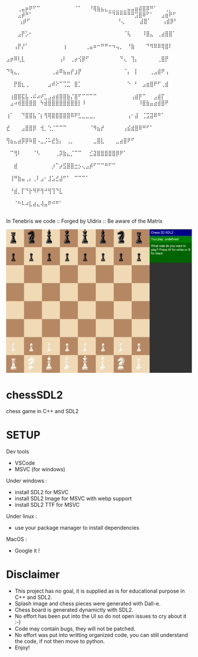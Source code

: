 ⠀⠀⠀⠀⠀ ⠀   ⠀⠀⠀⢀⣤⡶⠟⠋⠉⠀⠀⠀⠀⠀⠀⠀⠀⠀⠈⠁⠀⠀⠘⢿⣷⣦⣄⣀⣀⣀⣀⣀⣤⣤⣶⣾⣿⡿⠛⠁⠀⠀⢀⡀
⠀⠀   ⠀⠀ ⠀⠀⠀⣠⡾⠛⠁⠀⠀⠀⠀⠀⠀⠀⠀⠀⠀⠀⠀⠀⠀⠀⠀⠀⠀⠀⠀⠉⠙⠛⠛⠛⠛⠛⣩⣿⠿⠋⠁⠀⠀⣠⣶⠟⠋⠀
⠀⠀   ⠀ ⠀⠀⢠⡾⠋⠀⠀⠀⠀⠀⠀⠀⠀⠀⠀⠀⠀⠀⠀⠀⠀⠀⠀⠀⠀⠀⠀⠀⠘⢄⠀⠀⠀⠀⣼⣿⠁⠀⠀⠀⢠⣾⡿⠃⠀⠀⠀
⠀   ⠀⠀⠀⣠⡟⡡⠂⠀⠀⠀⠀⠀⠀⠀⠀⠀⠀⠀⠀⠀⠀⠀⠀⠀⠀⠀⠀⠀⠀⠀⠀⠈⢧⠀⠀⠀⠸⣿⣄⠀⢀⣴⣿⣿⠁⠀⠀⠀⠀
⠀  ⠀⠀⢠⡟⡜⠁⠀⠀⠀⠀⠀⠀⠀⠀⠀⢰⠀⠀⠀⠀⠀⢀⣤⠶⠒⠛⠛⠒⠲⢤⡀⠀⠘⣷⠀⠀⠀⠙⠻⠿⠿⢿⣿⠇⠀⠀⠀⠀⠀
⠀  ⣠⡶⠿⢇⣇⠀⠀⠀⠀⠀⠀⠀⠀⠀⢠⠇⠀⢀⡴⢪⡿⠋⠀⠀⠀⠀⠀⠀⠀⠀⠙⢄⠀⢹⡄⠀⠀⠀⠀⠀⢀⣿⡟⠀⠀⠀⠀⠀⠀
⠀  ⠙⢷⣄⡀⠀⠀⠀⠀⠀⠀⠀⠀⢀⣴⠿⣦⣤⡞⣰⡟⠀⠀⠀⠀⠀⠀⠀⠀⠀⠀⠀⠈⡄⠀⡇⠀⠀⠀⢀⣠⣾⠟⢠⠀⠀⠀⠀⠀⠀
⠀  ⠀⠀⡟⣿⣆⢀⠀⠀⠀⠀⠀⣠⠾⠕⠉⢉⣉⠀⣿⡁⠀⠀⠀⠀⠀⠀⠀⠀⠀⠀⠀⠀⠑⠀⠃⠀⣠⣶⣿⠟⠋⢀⣾⠀⠀⠀⠀⠀⠀
⠀⠀  ⠀⢰⣿⣿⣯⣧⠠⠮⠴⠞⣁⣠⣴⣾⣿⣿⣷⡌⣿⠋⠉⠉⠉⠉⠀⠀⠀⠀⠀⠀⠀⠀⠀⢠⣾⡟⠉⠀⠀⣠⣾⡏⠀⠀⠀⠀⠀⠀
  ⠀⣠⠴⢾⣿⣿⣿⣿⠀⠳⣾⣿⣿⣿⣿⣿⣿⣿⣿⡇⠸⠀⠀⠀⠀⠀⠀⠀⠀⠀⠀⠀⠀⠀⠀⠸⣿⣷⣤⣴⣾⣿⠟⠀⠀⠀⠀⠀⠀⠀
  ⢰⠁⠀⠀⠙⣿⣿⣧⠈⡆⢻⢿⣿⣿⣿⣿⣿⠿⠟⣃⣀⣀⣀⡀⠀⠀⠀⠀⠀⠀⠀⠀⢠⠂⣼⠀⢈⣩⣽⠿⠛⠁⠀⠀⠀⠀⠀⠀⠀⠀
  ⣞⠀⠀⠀⣠⣿⣿⡿⠀⢺⡀⢑⡈⠉⠉⠉⠀⠀⠀⠀⠀⠀⠈⠻⣦⡞⠀⠀⠀⠀⠀⢠⣮⣾⣿⠿⠛⠋⠁⠀⠀⠀⠀⠀⠀⠀⠀⠀⠀⠀
  ⢻⣦⣄⣴⡿⡿⠷⣿⠠⣀⡨⠥⣞⣳⡄⠀⢀⡀⠀⠀⠀⠀⠀⣀⣿⣇⠀⠀⠀⣀⣴⣿⠟⠋⠀⠀⠀⠀⠀⠀⠀⠀⠀⠀⠀⠀⠀⠀⠀⠀
  ⠀⠉⢻⠇⠀⠀⠀⠈⠣⠀⠀⠀⠀⢀⡽⣷⣄⡈⠉⠉⠀⠀⣊⣽⣿⣿⣿⣿⣿⡿⠟⠁⠀⠀⠀⠀⠀⠀⠀⠀⠀⠀⠀⠀⠀⠀⠀⠀⠀⠀
  ⠀⠀⣾⠀⠀⠀⠀⠀⠀⠀⠀⠀⡰⠉⡴⣫⣿⣿⣒⡢⢄⣠⡾⠋⠉⠉⠛⠋⠉⠀⠀⠀⠀⠀⠀⠀⠀⠀⠀⠀⠀⠀⠀⠀⠀⠀⠀⠀⠀⠀
  ⠀⢸⠛⣷⣤⢀⡄⢀⠇⣠⠂⣸⣡⣚⣼⠋⠁⠀⠉⠉⠉⠁⠀⠀⠀⠀⠀⠀⠀⠀⠀⠀⠀⠀⠀⠀⠀⠀⠀⠀⠀⠀⠀⠀⠀⠀⠀⠀⠀⠀
  ⠀⠘⣾⡀⡏⠙⡗⠻⠟⢻⠚⢻⢹⠙⣇⠀⠀⠀⠀⠀⠀⠀⠀⠀⠀⠀⠀⠀⠀⠀⠀⠀⠀⠀⠀⠀⠀⠀⠀⠀⠀⠀⠀⠀⠀⠀⠀⠀⠀⠀
  ⠀⠀⠈⠓⠧⠴⣇⣴⣄⢼⣤⠟⠚⠛⠁⠀⠀⠀⠀⠀⠀⠀⠀⠀⠀⠀⠀⠀⠀⠀⠀⠀⠀⠀⠀⠀⠀⠀⠀⠀⠀⠀⠀⠀⠀⠀⠀⠀⠀⠀
 
In Tenebris we code :: Forged by Uldrix :: Be aware of the Matrix
 
 ![Game Screenshot](https://raw.githubusercontent.com/Uldrix/chessSDL2/main/ressources/screenshot.png)


# chessSDL2
chess game in C++ and SDL2

# SETUP

Dev tools
- VSCode
- MSVC (for windows)

Under windows :
- install SDL2 for MSVC
- install SDL2 Image for MSVC with webp support
- install SDL2 TTF for MSVC

Under linux :
- use your package manager to install dependencies

MacOS :
- Google it !

Disclaimer
==========
- This project has no goal, it is supplied as is for educational purpose in C++ and SDL2.
- Splash image and chess pieces were generated with Dall-e.
- Chess board is generated dynamictly with SDL2.
- No effort has been put into the UI so do not open issues to cry about it :-)
- Code may contain bugs, they will not be patched.
- No effort was put into writting organized code, you can still understand the code, if not then move to python.
- Enjoy!